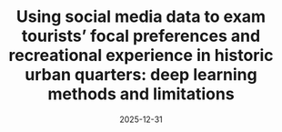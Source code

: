 ---
title: "Using social media data to exam tourists’ focal preferences and recreational experience in historic urban quarters: deep learning methods and limitations"
collection: publications
category: manuscripts
permalink: /publication/2009-10-01-paper-title-number-1
date: 2025-12-31
venue: 'Computers, Environment and Urban Systems'
---